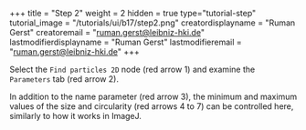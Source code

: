 +++
title = "Step 2"
weight = 2
hidden = true
type="tutorial-step"
tutorial_image = "/tutorials/ui/b17/step2.png"
creatordisplayname = "Ruman Gerst"
creatoremail = "ruman.gerst@leibniz-hki.de"
lastmodifierdisplayname = "Ruman Gerst"
lastmodifieremail = "ruman.gerst@leibniz-hki.de"
+++

Select the `Find particles 2D` node (red arrow 1) and examine the `Parameters` tab (red arrow 2). 

In addition to the name parameter (red arrow 3), the minimum and maximum values of the size and circularity (red arrows 4 to 7) can be controlled here, similarly to how it works in ImageJ. 